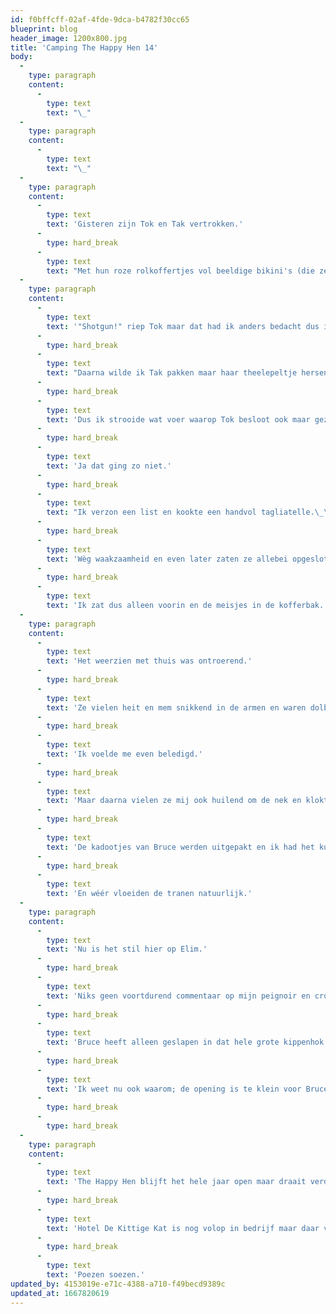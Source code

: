 ```yaml
---
id: f0bffcff-02af-4fde-9dca-b4782f30cc65
blueprint: blog
header_image: 1200x800.jpg
title: 'Camping The Happy Hen 14'
body:
  -
    type: paragraph
    content:
      -
        type: text
        text: "\_"
  -
    type: paragraph
    content:
      -
        type: text
        text: "\_"
  -
    type: paragraph
    content:
      -
        type: text
        text: 'Gisteren zijn Tok en Tak vertrokken.'
      -
        type: hard_break
      -
        type: text
        text: "Met hun roze rolkoffertjes vol beeldige bikini's (die ze als ze goed hun best doen volgend jaar weer passen), souveniertjes (een plastic frambozentakje, een handje konijnenvoer, een usb stickie met foto's en hondengeblaf) en afscheidskadootjes van hun vriendinnen (baby Gaia had een schoteltje\_ gemaakt van klei met spaghetti sliertjes uit de knoflookknijper, de andere konijnen hadden geld gelapt voor een nieuwe haan en Dakota en Anastacia hadden een verrassings-ei gelegd) stonden ze vanochtend al klaar. Blozend stopte Bruce ze elk een klein pakje tussen de vleugels maar dat mochten ze pas thuis uitpakken."
  -
    type: paragraph
    content:
      -
        type: text
        text: '"Shotgun!" riep Tok maar dat had ik anders bedacht dus ik pakte haar bij haar kledderspetters en stopte haar zonder pardon in een grote kooi.'
      -
        type: hard_break
      -
        type: text
        text: "Daarna wilde ik Tak pakken maar haar theelepeltje hersenen begon ineens te ratelen en ze liep heupwiegend\_ weg."
      -
        type: hard_break
      -
        type: text
        text: 'Dus ik strooide wat voer waarop Tok besloot ook maar gezellig een graantje mee te pikken en uit haar kooi brak.'
      -
        type: hard_break
      -
        type: text
        text: 'Ja dat ging zo niet.'
      -
        type: hard_break
      -
        type: text
        text: "Ik verzon een list en kookte een handvol tagliatelle.\_\_\_ Deegwaren kunnen ze echt niet weerstaan en de 2 theelepeltjes hersenen dachten alleen nog; 'ETEN!'"
      -
        type: hard_break
      -
        type: text
        text: 'Wèg waakzaamheid en even later zaten ze allebei opgesloten in de kooi. En vooruit, dat handje tagliatelle mochten ze meenemen.'
      -
        type: hard_break
      -
        type: text
        text: 'Ik zat dus alleen voorin en de meisjes in de kofferbak. Ach, dat gaf ook niks, ze hadden zoveel te kletsen.'
  -
    type: paragraph
    content:
      -
        type: text
        text: 'Het weerzien met thuis was ontroerend.'
      -
        type: hard_break
      -
        type: text
        text: 'Ze vielen heit en mem snikkend in de armen en waren dolblij hun eigen Friese klei weer tussen de tenen te voelen.'
      -
        type: hard_break
      -
        type: text
        text: 'Ik voelde me even beledigd.'
      -
        type: hard_break
      -
        type: text
        text: 'Maar daarna vielen ze mij ook huilend om de nek en klokten allemaal wensjes voor hun achtergebleven vriendinnen in de oren.'
      -
        type: hard_break
      -
        type: text
        text: 'De kadootjes van Bruce werden uitgepakt en ik had het kunnen weten; elk een close-up van zijn torso voor op hun nachtkastje.'
      -
        type: hard_break
      -
        type: text
        text: 'En wéér vloeiden de tranen natuurlijk.'
  -
    type: paragraph
    content:
      -
        type: text
        text: 'Nu is het stil hier op Elim.'
      -
        type: hard_break
      -
        type: text
        text: 'Niks geen voortdurend commentaar op mijn peignoir en crocs en aanmerkingen op het eten. (wat altijd op ging)'
      -
        type: hard_break
      -
        type: text
        text: 'Bruce heeft alleen geslapen in dat hele grote kippenhok want Anastacia en Dakota prefereren het kleine huis op de prairie.'
      -
        type: hard_break
      -
        type: text
        text: 'Ik weet nu ook waarom; de opening is te klein voor Bruce & zijn ego dus ze hoeven nooit bang te zijn voor nachtelijke bezoekjes.'
      -
        type: hard_break
      -
        type: hard_break
  -
    type: paragraph
    content:
      -
        type: text
        text: 'The Happy Hen blijft het hele jaar open maar draait verder op halve kracht want het animatieteam en de kok zijn al naar huis.'
      -
        type: hard_break
      -
        type: text
        text: 'Hotel De Kittige Kat is nog volop in bedrijf maar daar valt niet zoveel te melden. '
      -
        type: hard_break
      -
        type: text
        text: 'Poezen soezen.'
updated_by: 4153019e-e71c-4388-a710-f49becd9389c
updated_at: 1667820619
---
```

